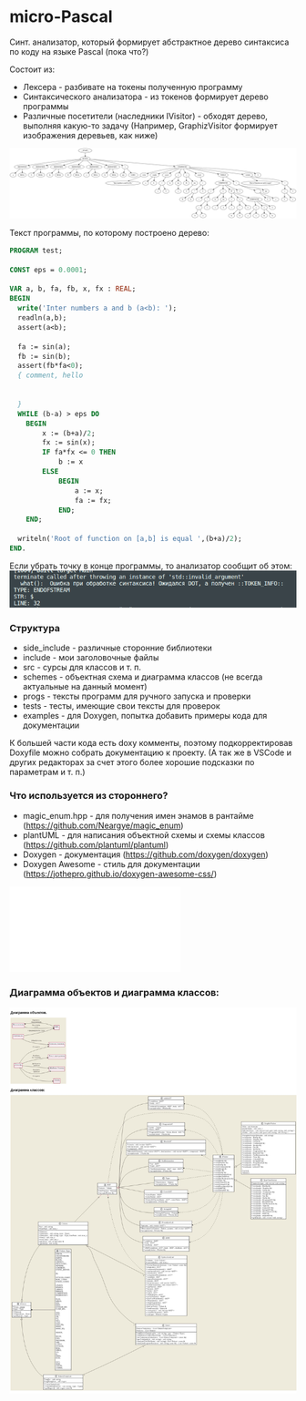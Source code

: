 # micro-Pascal

Синт. анализатор, который формирует абстрактное дерево синтаксиса по коду на языке Pascal (пока что?)

Состоит из:
* Лексера - разбивате на токены полученную программу
* Синтаксического анализатора - из токенов формирует дерево программы
* Различные посетители (наследники IVisitor) - обходят дерево, выполняя какую-то задачу (Например, GraphizVisitor формирует изображения деревьев, как ниже)

![Изображение дерева, если вы видите этот текст - у вас не прогрузилось](forReadme/exmp1.svg)

Текст программы, по которому построено дерево:
```Pascal
PROGRAM test;

CONST eps = 0.0001;

VAR a, b, fa, fb, x, fx : REAL;
BEGIN
  write('Inter numbers a and b (a<b): ');
  readln(a,b);
  assert(a<b);

  fa := sin(a);
  fb := sin(b);
  assert(fb*fa<0);
  { comment, hello 
  
  
  }
  WHILE (b-a) > eps DO
    BEGIN
        x := (b+a)/2;
        fx := sin(x);
        IF fa*fx <= 0 THEN
            b := x
        ELSE
            BEGIN
                a := x;
                fa := fx;
            END;
    END;

  writeln('Root of function on [a,b] is equal ',(b+a)/2);
END.
```

Если убрать точку в конце программы, то анализатор сообщит об этом:
![Изображение с сообщением об ошибке](forReadme/exmp1Error.png)

### Структура


* side_include - различные сторонние библиотеки
* include - мои заголовочные файлы
* src - сурсы для классов и т. п.
* schemes - объектная схема и диаграмма классов (не всегда актуальные на данный момент)
* progs - тексты программ для ручного запуска и проверки
* tests - тесты, имеющие свои тексты для проверок
* examples - для Doxygen, попытка добавить примеры кода для документации

К большей части кода есть doxy комменты, поэтому подкорректировав Doxyfile можно собрать документацию к проекту. (А так же в VSCode и других редакторах за счет этого более хорошие подсказки по параметрам и т. п.)

### Что используется из стороннего?
* magic_enum.hpp - для получения имен энамов в рантайме (https://github.com/Neargye/magic_enum)
* plantUML - для написания объектной схемы и схемы классов (https://github.com/plantuml/plantuml)
* Doxygen - документация (https://github.com/doxygen/doxygen)
* Doxygen Awesome - стиль для документации (https://jothepro.github.io/doxygen-awesome-css/)

![Изображение схемы синтаксиса](schemes/diagram.xhtml)

### Диаграмма объектов и диаграмма классов:
![Диаграмма объектов и диаграмма классов](schemes/scheme.jpeg)
